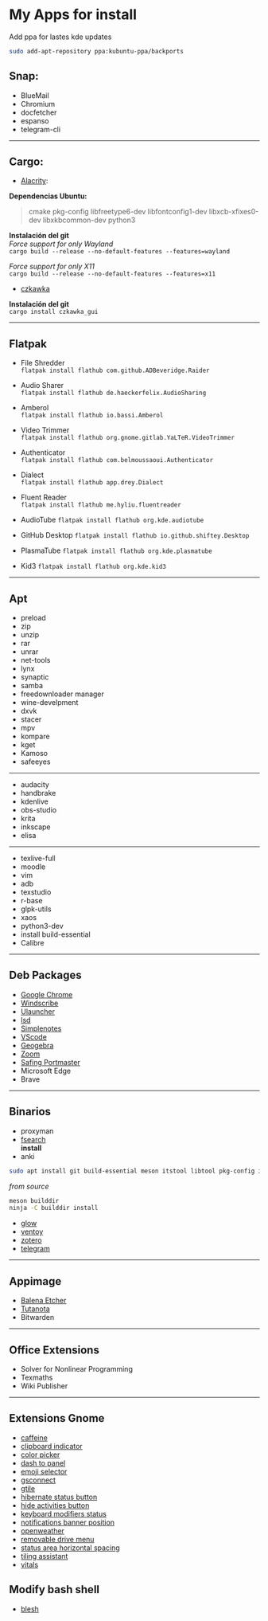 # My Apps for install

Add ppa for lastes kde updates

```bash
sudo add-apt-repository ppa:kubuntu-ppa/backports
```

## Snap:

- BlueMail
- Chromium
- docfetcher
- espanso
- telegram-cli

---

## Cargo:

- [Alacrity](https://github.com/alacritty/alacritty.git):

**Dependencias Ubuntu:**

> cmake pkg-config libfreetype6-dev libfontconfig1-dev libxcb-xfixes0-dev libxkbcommon-dev python3

**Instalación del git**  
_Force support for only Wayland_  
`cargo build --release --no-default-features --features=wayland`

_Force support for only X11_  
`cargo build --release --no-default-features --features=x11`

- [czkawka](https://github.com/qarmin/czkawka.git)

**Instalación del git**  
 `cargo install czkawka_gui`

---

## Flatpak

- File Shredder  
  `flatpak install flathub com.github.ADBeveridge.Raider`

- Audio Sharer  
  `flatpak install flathub de.haeckerfelix.AudioSharing`

- Amberol  
  `flatpak install flathub io.bassi.Amberol`

- Video Trimmer  
  `flatpak install flathub org.gnome.gitlab.YaLTeR.VideoTrimmer`

- Authenticator  
  `flatpak install flathub com.belmoussaoui.Authenticator`

- Dialect  
  `flatpak install flathub app.drey.Dialect`

- Fluent Reader  
  `flatpak install flathub me.hyliu.fluentreader`

- AudioTube
  `flatpak install flathub org.kde.audiotube`

- GitHub Desktop
  `flatpak install flathub io.github.shiftey.Desktop`

- PlasmaTube
  `flatpak install flathub org.kde.plasmatube`

- Kid3
  `flatpak install flathub org.kde.kid3`
---

## Apt

- preload
- zip
- unzip
- rar
- unrar
- net-tools
- lynx
- synaptic
- samba
- freedownloader manager
- wine-develpment
- dxvk
- stacer
- mpv
- kompare
- kget
- Kamoso
- safeeyes
---

- audacity
- handbrake
- kdenlive
- obs-studio
- krita
- inkscape
- elisa

---

- texlive-full
- moodle
- vim
- adb
- texstudio
- r-base
- glpk-utils
- xaos
- python3-dev
- install build-essential
- Calibre

---

## Deb Packages

- [Google Chrome](https://www.google.com/chrome/?platform=linux)
- [Windscribe](https://esp.windscribe.com/guides/linux)
- [Ulauncher](https://ulauncher.io/#Download)
- [lsd](https://github.com/Peltoche/lsd)
- [Simplenotes](https://simplenote.com/category/linux/)
- [VScode](https://code.visualstudio.com/download)
- [Geogebra](https://www.geogebra.org/download?lang=es)
- [Zoom](https://support.zoom.us/hc/es/articles/204206269-Instalaci%C3%B3n-o-actualizaci%C3%B3n-de-Zoom-en-Linux)
- [Safing Portmaster](https://safing.io/)
- Microsoft Edge
- Brave
---

## Binarios

- proxyman
- [fsearch](https://github.com/cboxdoerfer/fsearch)  
  **install**
- anki

```bash
sudo apt install git build-essential meson itstool libtool pkg-config intltool libicu-dev libpcre2-dev libglib2.0-dev libgtk-3-dev libxml2-utils
```

_from source_

```bash
meson builddir
ninja -C builddir install
```

- [glow](https://github.com/charmbracelet/glow)
- [ventoy](https://www.ventoy.net/en/download.html)
- [zotero](https://www.zotero.org/download/)
- [telegram](https://desktop.telegram.org/)

---

## Appimage

- [Balena Etcher](https://www.balena.io/etcher#download-etcher)
- [Tutanota](https://tutanota.com/blog/posts/desktop-clients)
- Bitwarden
---

## Office Extensions

- Solver for Nonlinear Programming
- Texmaths
- Wiki Publisher

---

## Extensions Gnome

- [caffeine](https://extensions.gnome.org/extension/517/caffeine/)
- [clipboard indicator](https://extensions.gnome.org/extension/779/clipboard-indicator/)
- [color picker](https://extensions.gnome.org/extension/3396/color-picker/)
- [dash to panel](https://extensions.gnome.org/extension/1160/dash-to-panel/)
- [emoji selector](https://extensions.gnome.org/extension/1162/emoji-selector/)
- [gsconnect](https://extensions.gnome.org/extension/1319/gsconnect/)
- [gtile](https://extensions.gnome.org/extension/28/gtile/)
- [hibernate status button](https://extensions.gnome.org/extension/755/hibernate-status-button/)
- [hide activities button](https://extensions.gnome.org/extension/1128/hide-activities-button/)
- [keyboard modifiers status](https://extensions.gnome.org/extension/975/keyboard-modifiers-status/)
- [notifications banner position](https://extensions.gnome.org/extension/4105/notification-banner-position/)
- [openweather](https://extensions.gnome.org/extension/750/openweather/)
- [removable drive menu](https://extensions.gnome.org/extension/7/removable-drive-menu/)
- [status area horizontal spacing](https://extensions.gnome.org/extension/1075/center-area-horizontal-spacing/)
- [tiling assistant](https://extensions.gnome.org/extension/3733/tiling-assistant/)
- [vitals](https://extensions.gnome.org/extension/1460/vitals/)

## Modify bash shell
- [blesh](https://github.com/akinomyoga/ble.sh)
